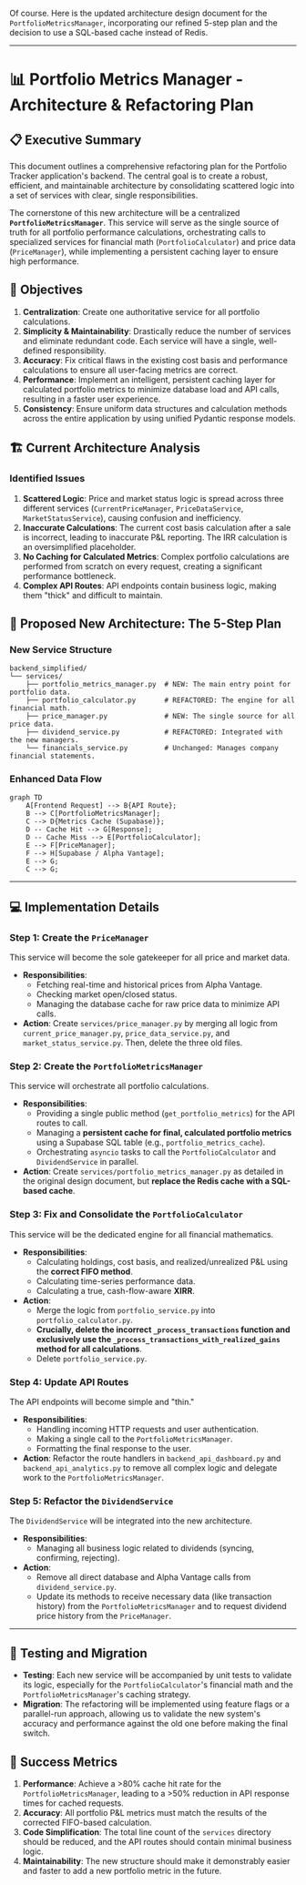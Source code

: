 Of course. Here is the updated architecture design document for the `PortfolioMetricsManager`, incorporating our refined 5-step plan and the decision to use a SQL-based cache instead of Redis.

-----

# 📊 Portfolio Metrics Manager - Architecture & Refactoring Plan

## 📋 Executive Summary

This document outlines a comprehensive refactoring plan for the Portfolio Tracker application's backend. The central goal is to create a robust, efficient, and maintainable architecture by consolidating scattered logic into a set of services with clear, single responsibilities.

The cornerstone of this new architecture will be a centralized **`PortfolioMetricsManager`**. This service will serve as the single source of truth for all portfolio performance calculations, orchestrating calls to specialized services for financial math (`PortfolioCalculator`) and price data (`PriceManager`), while implementing a persistent caching layer to ensure high performance.

## 🎯 Objectives

1.  **Centralization**: Create one authoritative service for all portfolio calculations.
2.  **Simplicity & Maintainability**: Drastically reduce the number of services and eliminate redundant code. Each service will have a single, well-defined responsibility.
3.  **Accuracy**: Fix critical flaws in the existing cost basis and performance calculations to ensure all user-facing metrics are correct.
4.  **Performance**: Implement an intelligent, persistent caching layer for calculated portfolio metrics to minimize database load and API calls, resulting in a faster user experience.
5.  **Consistency**: Ensure uniform data structures and calculation methods across the entire application by using unified Pydantic response models.

## 🏗️ Current Architecture Analysis

### Identified Issues

1.  **Scattered Logic**: Price and market status logic is spread across three different services (`CurrentPriceManager`, `PriceDataService`, `MarketStatusService`), causing confusion and inefficiency.
2.  **Inaccurate Calculations**: The current cost basis calculation after a sale is incorrect, leading to inaccurate P\&L reporting. The IRR calculation is an oversimplified placeholder.
3.  **No Caching for Calculated Metrics**: Complex portfolio calculations are performed from scratch on every request, creating a significant performance bottleneck.
4.  **Complex API Routes**: API endpoints contain business logic, making them "thick" and difficult to maintain.

## 🚀 Proposed New Architecture: The 5-Step Plan

### New Service Structure

```
backend_simplified/
└── services/
    ├── portfolio_metrics_manager.py  # NEW: The main entry point for portfolio data.
    ├── portfolio_calculator.py       # REFACTORED: The engine for all financial math.
    ├── price_manager.py              # NEW: The single source for all price data.
    ├── dividend_service.py           # REFACTORED: Integrated with the new managers.
    └── financials_service.py         # Unchanged: Manages company financial statements.
```

### Enhanced Data Flow

```mermaid
graph TD
    A[Frontend Request] --> B{API Route};
    B --> C[PortfolioMetricsManager];
    C --> D{Metrics Cache (Supabase)};
    D -- Cache Hit --> G[Response];
    D -- Cache Miss --> E[PortfolioCalculator];
    E --> F[PriceManager];
    F --> H[Supabase / Alpha Vantage];
    E --> G;
    C --> G;
```

-----

## 💻 Implementation Details

### **Step 1: Create the `PriceManager`**

This service will become the sole gatekeeper for all price and market data.

  * **Responsibilities**:
      * Fetching real-time and historical prices from Alpha Vantage.
      * Checking market open/closed status.
      * Managing the database cache for raw price data to minimize API calls.
  * **Action**: Create `services/price_manager.py` by merging all logic from `current_price_manager.py`, `price_data_service.py`, and `market_status_service.py`. Then, delete the three old files.

### **Step 2: Create the `PortfolioMetricsManager`**

This service will orchestrate all portfolio calculations.

  * **Responsibilities**:
      * Providing a single public method (`get_portfolio_metrics`) for the API routes to call.
      * Managing a **persistent cache for final, calculated portfolio metrics** using a Supabase SQL table (e.g., `portfolio_metrics_cache`).
      * Orchestrating `asyncio` tasks to call the `PortfolioCalculator` and `DividendService` in parallel.
  * **Action**: Create `services/portfolio_metrics_manager.py` as detailed in the original design document, but **replace the Redis cache with a SQL-based cache**.

### **Step 3: Fix and Consolidate the `PortfolioCalculator`**

This service will be the dedicated engine for all financial mathematics.

  * **Responsibilities**:
      * Calculating holdings, cost basis, and realized/unrealized P\&L using the **correct FIFO method**.
      * Calculating time-series performance data.
      * Calculating a true, cash-flow-aware **XIRR**.
  * **Action**:
      * Merge the logic from `portfolio_service.py` into `portfolio_calculator.py`.
      * **Crucially, delete the incorrect `_process_transactions` function and exclusively use the `_process_transactions_with_realized_gains` method for all calculations**.
      * Delete `portfolio_service.py`.

### **Step 4: Update API Routes**

The API endpoints will become simple and "thin."

  * **Responsibilities**:
      * Handling incoming HTTP requests and user authentication.
      * Making a single call to the `PortfolioMetricsManager`.
      * Formatting the final response to the user.
  * **Action**: Refactor the route handlers in `backend_api_dashboard.py` and `backend_api_analytics.py` to remove all complex logic and delegate work to the `PortfolioMetricsManager`.

### **Step 5: Refactor the `DividendService`**

The `DividendService` will be integrated into the new architecture.

  * **Responsibilities**:
      * Managing all business logic related to dividends (syncing, confirming, rejecting).
  * **Action**:
      * Remove all direct database and Alpha Vantage calls from `dividend_service.py`.
      * Update its methods to receive necessary data (like transaction history) from the `PortfolioMetricsManager` and to request dividend price history from the `PriceManager`.

-----

## 🧪 Testing and Migration

  * **Testing**: Each new service will be accompanied by unit tests to validate its logic, especially for the `PortfolioCalculator`'s financial math and the `PortfolioMetricsManager`'s caching strategy.
  * **Migration**: The refactoring will be implemented using feature flags or a parallel-run approach, allowing us to validate the new system's accuracy and performance against the old one before making the final switch.

## 🎯 Success Metrics

1.  **Performance**: Achieve a \>80% cache hit rate for the `PortfolioMetricsManager`, leading to a \>50% reduction in API response times for cached requests.
2.  **Accuracy**: All portfolio P\&L metrics must match the results of the corrected FIFO-based calculation.
3.  **Code Simplification**: The total line count of the `services` directory should be reduced, and the API routes should contain minimal business logic.
4.  **Maintainability**: The new structure should make it demonstrably easier and faster to add a new portfolio metric in the future.